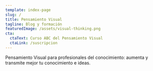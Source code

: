```yaml
---
template: index-page
slug: /
title: Pensamiento Visual
tagline: Blog y formación
featuredImage: /assets/visual-thinking.png
cta:
  ctaText: Curso ABC del Pensamiento Visual
  ctaLink: /suscripcion
---
```

Pensamiento Visual para profesionales del conocimiento: aumenta y transmite mejor tu conocimiento e ideas.